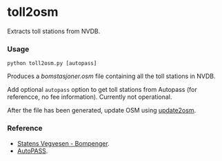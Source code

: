 # toll2osm
Extracts toll stations from NVDB.

### Usage ###

<code>python toll2osm.py [autopass]</code>

Produces a _bomstasjoner.osm_ file containing all the toll stations in NVDB.

Add optional <code>autopass</code> option to get toll stations from Autopass (for referencce, no fee information). Currently not operational.

After the file has been generated, update OSM using [update2osm](https://github.com/NKAmapper/update2osm).

### Reference ###

* [Statens Vegvesen - Bompenger](https://www.vegvesen.no/trafikkinformasjon/reiseinformasjon/bompenger).
* [AutoPASS](https://www.autopass.no).
